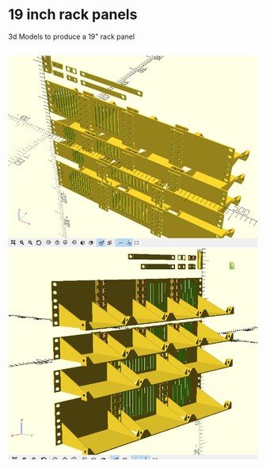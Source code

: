 # 19 inch rack panels
3d Models to produce a 19" rack panel

![Various Combinations from the front](example_image.png)
![Various Combinations from the back](example_image_back.png)
